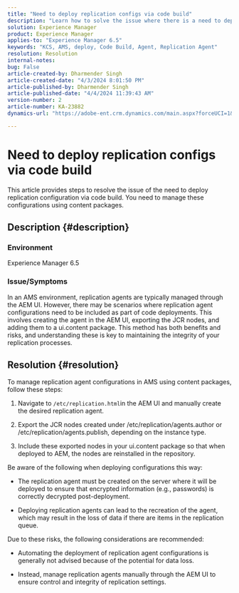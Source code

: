 ```yaml
---
title: "Need to deploy replication configs via code build"
description: "Learn how to solve the issue where there is a need to deploy replication configuration in AMS Environments."
solution: Experience Manager
product: Experience Manager
applies-to: "Experience Manager 6.5"
keywords: "KCS, AMS, deploy, Code Build, Agent, Replication Agent"
resolution: Resolution
internal-notes: 
bug: False
article-created-by: Dharmender Singh
article-created-date: "4/3/2024 8:01:50 PM"
article-published-by: Dharmender Singh
article-published-date: "4/4/2024 11:39:43 AM"
version-number: 2
article-number: KA-23882
dynamics-url: "https://adobe-ent.crm.dynamics.com/main.aspx?forceUCI=1&pagetype=entityrecord&etn=knowledgearticle&id=1a6b50fd-f4f1-ee11-904b-6045bd04ed02"

---
```

# Need to deploy replication configs via code build


This article provides steps to resolve the issue of the need to deploy replication configuration via code build. You need to manage these configurations using content packages.

## Description {#description}


### Environment

Experience Manager 6.5

### Issue/Symptoms

In an AMS environment, replication agents are typically managed through the AEM UI. However, there may be scenarios where replication agent configurations need to be included as part of code deployments. This involves creating the agent in the AEM UI, exporting the JCR nodes, and adding them to a ui.content package. This method has both benefits and risks, and understanding these is key to maintaining the integrity of your replication processes.


## Resolution {#resolution}


To manage replication agent configurations in AMS using content packages, follow these steps:

1. Navigate to `/etc/replication.html`in the AEM UI and manually create the desired replication agent.


2. Export the JCR nodes created under /etc/replication/agents.author or /etc/replication/agents.publish, depending on the instance type.


3. Include these exported nodes in your ui.content package so that when deployed to AEM, the nodes are reinstalled in the repository.


Be aware of the following when deploying configurations this way:

- The replication agent must be created on the server where it will be deployed to ensure that encrypted information (e.g., passwords) is correctly decrypted post-deployment.


- Deploying replication agents can lead to the recreation of the agent, which may result in the loss of data if there are items in the replication queue.


Due to these risks, the following considerations are recommended:

- Automating the deployment of replication agent configurations is generally not advised because of the potential for data loss.


- Instead, manage replication agents manually through the AEM UI to ensure control and integrity of replication settings.




